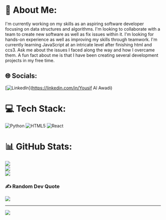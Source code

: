 # 💫 About Me:
I'm currently working on my skills as an aspiring software developer focusing on data structures and algorithms. I'm looking to collaborate with a team to create new software as well as fix issues within it. I'm looking for hands-on experience as well as improving my skills through teamwork. I'm currently learning JavaScript at an intricate level after finishing html and ccs3. Ask me about the issues I faced along the way and how I overcame them. A fun fact about me is that I have been creating several development projects in my free time.


## 🌐 Socials:
[![LinkedIn](https://img.shields.io/badge/LinkedIn-%230077B5.svg?logo=linkedin&logoColor=white)](https://linkedin.com/in/Yousif Al Awadi) 

# 💻 Tech Stack:
![Python](https://img.shields.io/badge/python-3670A0?style=for-the-badge&logo=python&logoColor=ffdd54) ![HTML5](https://img.shields.io/badge/html5-%23E34F26.svg?style=for-the-badge&logo=html5&logoColor=white) ![React](https://img.shields.io/badge/react-%2320232a.svg?style=for-the-badge&logo=react&logoColor=%2361DAFB)
# 📊 GitHub Stats:
![](https://github-readme-stats.vercel.app/api?username=Yousif4593&theme=dark&hide_border=false&include_all_commits=false&count_private=false)<br/>
![](https://github-readme-streak-stats.herokuapp.com/?user=Yousif4593&theme=dark&hide_border=false)<br/>
![](https://github-readme-stats.vercel.app/api/top-langs/?username=Yousif4593&theme=dark&hide_border=false&include_all_commits=false&count_private=false&layout=compact)

### ✍️ Random Dev Quote
![](https://quotes-github-readme.vercel.app/api?type=horizontal&theme=radical)

---
[![](https://visitcount.itsvg.in/api?id=Yousif4593&icon=0&color=0)](https://visitcount.itsvg.in)

<!-- Proudly created with GPRM ( https://gprm.itsvg.in ) -->